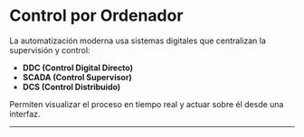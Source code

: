 # Control por Ordenador

La automatización moderna usa sistemas digitales que centralizan la supervisión y control:

- **DDC (Control Digital Directo)**  
- **SCADA (Control Supervisor)**  
- **DCS (Control Distribuido)**  

Permiten visualizar el proceso en tiempo real y actuar sobre él desde una interfaz.

---
